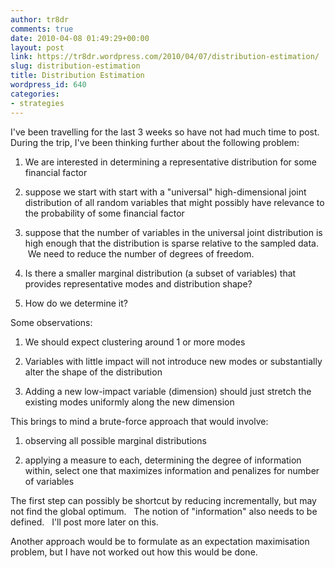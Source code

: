 ```yaml
---
author: tr8dr
comments: true
date: 2010-04-08 01:49:29+00:00
layout: post
link: https://tr8dr.wordpress.com/2010/04/07/distribution-estimation/
slug: distribution-estimation
title: Distribution Estimation
wordpress_id: 640
categories:
- strategies
---
```


I've been travelling for the last 3 weeks so have not had much time to post.   During the trip, I've been thinking further about the following problem:



	
  1. We are interested in determining a representative distribution for some financial factor

	
  2. suppose we start with start with a "universal" high-dimensional joint distribution of all random variables that might possibly have relevance to the probability of some financial factor

	
  3. suppose that the number of variables in the universal joint distribution is high enough that the distribution is sparse relative to the sampled data.  We need to reduce the number of degrees of freedom.

	
  4. Is there a smaller marginal distribution (a subset of variables) that provides representative modes and distribution shape?

	
  5. How do we determine it?


Some observations:

	
  1. We should expect clustering around 1 or more modes

	
  2. Variables with little impact will not introduce new modes or substantially alter the shape of the distribution

	
  3. Adding a new low-impact variable (dimension) should just stretch the existing modes uniformly along the new dimension


This brings to mind a brute-force approach that would involve:

	
  1. observing all possible marginal distributions

	
  2. applying a measure to each, determining the degree of information within, select one that maximizes information and penalizes for number of variables


The first step can possibly be shortcut by reducing incrementally, but may not find the global optimum.   The notion of "information" also needs to be defined.   I'll post more later on this.

Another approach would be to formulate as an expectation maximisation problem, but I have not worked out how this would be done.
